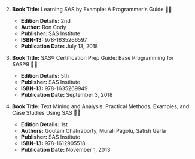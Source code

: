 

2. **Book Title:** Learning SAS by Example: A Programmer's Guide 📒🔐
   - **Edition Details:** 2nd
   - **Author:** Ron Cody
   - **Publisher:** SAS Institute
   - **ISBN-13:** 978-1635266597
   - **Publication Date:** July 13, 2018

3. **Book Title:** SAS® Certification Prep Guide: Base Programming for SAS®9 📒🔐
   - **Edition Details:** 5th
   - **Publisher:** SAS Institute
   - **ISBN-13:** 978-1635269949
   - **Publication Date:** September 3, 2018



5. **Book Title:** Text Mining and Analysis: Practical Methods, Examples, and Case Studies Using SAS 📒🔐
   - **Edition Details:** 1st
   - **Authors:** Goutam Chakraborty, Murali Pagolu, Satish Garla
   - **Publisher:** SAS Institute
   - **ISBN-13:** 978-1612905518
   - **Publication Date:** November 1, 2013


